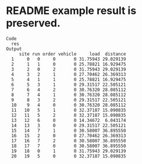 # README example result is preserved.

    Code
      res
    Output
         site run order vehicle     load  distance
      1     0   0     0       0 31.75943 29.029139
      2     1   1     0       0 25.78821 16.929475
      3     2   0     2       0 31.75943 29.029139
      4     3   2     1       0 27.70462 26.369313
      5     4   1     1       0 25.78821 16.929475
      6     5   3     1       0 29.31517 22.505121
      7     6   4     2       0 30.76320 28.085112
      8     7   4     1       0 30.76320 28.085112
      9     8   3     2       0 29.31517 22.505121
      10    9   4     0       0 30.76320 28.085112
      11   10   5     1       0 32.37187 15.090835
      12   11   5     2       0 32.37187 15.090835
      13   12   6     0       0 14.34672  6.043174
      14   13   3     0       0 29.31517 22.505121
      15   14   7     1       0 30.58007 36.895550
      16   15   2     0       0 27.70462 26.369313
      17   16   7     2       0 30.58007 36.895550
      18   17   7     0       0 30.58007 36.895550
      19   18   0     1       0 31.75943 29.029139
      20   19   5     0       0 32.37187 15.090835

